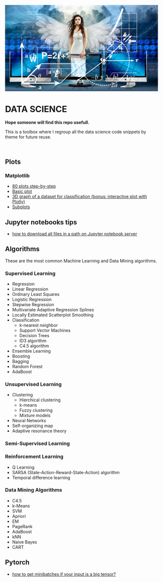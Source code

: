 <div align="center"><img src="./assets/head.jpg"></div>

# DATA SCIENCE

**Hope someone will find this repo usefull.**

This is a toolbox where I regroup all the data science code snippets by theme for future reuse.

<br>


## Plots

### Matplotlib


- [80 plots step-by-step](https://www.kaggle.com/elvinagammed/plotting-with-python-learn-80-plots-step-by-step)
- [Basic plot](https://github.com/IAbeteEtMechante/Data_Science/blob/main/graph/basic_plot.py)
- [3D graph of a dataset for classification (bonus: interactive plot with Plotly)](https://github.com/IAbeteEtMechante/Data_Science/blob/main/graph/3D_graph_for_classification.ipynb)
- [Subplots](https://github.com/IAbeteEtMechante/Data_Science/blob/main/graph/subplots.ipynb)

## Jupyter notebooks tips

- [how to download all files in a path on Jupyter notebook server](https://stackoverflow.com/a/47355754)

## Algorithms


These are the most common Machine Learning and Data Mining algorithms.

### Supervised Learning

- Regression
- Linear Regression
- Ordinary Least Squares
- Logistic Regression
- Stepwise Regression
- Multivariate Adaptive Regression Splines
- Locally Estimated Scatterplot Smoothing
- Classification
  - k-nearest neighbor
  - Support Vector Machines
  - Decision Trees
  - ID3 algorithm
  - C4.5 algorithm
- Ensemble Learning
- Boosting
- Bagging
- Random Forest
- AdaBoost

### Unsupervised Learning

- Clustering
  - Hierchical clustering
  - k-means
  - Fuzzy clustering
  - Mixture models
- Neural Networks
- Self-organizing map
- Adaptive resonance theory

### Semi-Supervised Learning

### Reinforcement Learning

- Q Learning
- SARSA (State-Action-Reward-State-Action) algorithm
- Temporal difference learning

### Data Mining Algorithms

- C4.5
- k-Means
- SVM
- Apriori
- EM
- PageRank
- AdaBoost
- kNN
- Naive Bayes
- CART

## Pytorch

- [how to get minibatches if your input is a big tensor?](https://github.com/IAbeteEtMechante/Data_Science/blob/main/Pytorch/minibatchs.py)




